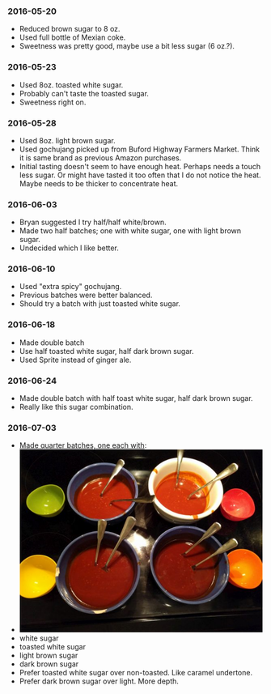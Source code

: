 ### 2016-05-20
 * Reduced brown sugar to 8 oz.
 * Used full bottle of Mexian coke.
 * Sweetness was pretty good, maybe use a bit less sugar (6 oz.?).

### 2016-05-23
 * Used 8oz. toasted white sugar.
 * Probably can't taste the toasted sugar.
 * Sweetness right on.
 
### 2016-05-28
 * Used 8oz. light brown sugar.
 * Used gochujang picked up from Buford Highway Farmers Market. Think it is same brand as previous Amazon purchases.
 * Initial tasting doesn't seem to have enough heat. Perhaps needs a touch less sugar. Or might have tasted it too often that I do not notice the heat. Maybe needs to be thicker to concentrate heat.

### 2016-06-03
 * Bryan suggested I try half/half white/brown.
 * Made two half batches; one with white sugar, one with light brown sugar.
 * Undecided which I like better.

### 2016-06-10
 * Used "extra spicy" gochujang.
 * Previous batches were better balanced.
 * Should try a batch with just toasted white sugar.
 
### 2016-06-18
 * Made double batch
 * Use half toasted white sugar, half dark brown sugar.
 * Used Sprite instead of ginger ale.

### 2016-06-24
 * Made double batch with half toast white sugar, half dark brown sugar.
 * Really like this sugar combination.

### 2016-07-03
 * [Made quarter batches, one each with](https://raw.githubusercontent.com/rvenutolo/gochujang-sauce/master/images/sugar_test.jpg):
  * ![Sugar Taste Test](https://raw.githubusercontent.com/rvenutolo/gochujang-sauce/master/images/sugar_test.jpg) 
  * white sugar
  * toasted white sugar
  * light brown sugar
  * dark brown sugar
 * Prefer toasted white sugar over non-toasted. Like caramel undertone.
 * Prefer dark brown sugar over light. More depth.
 
